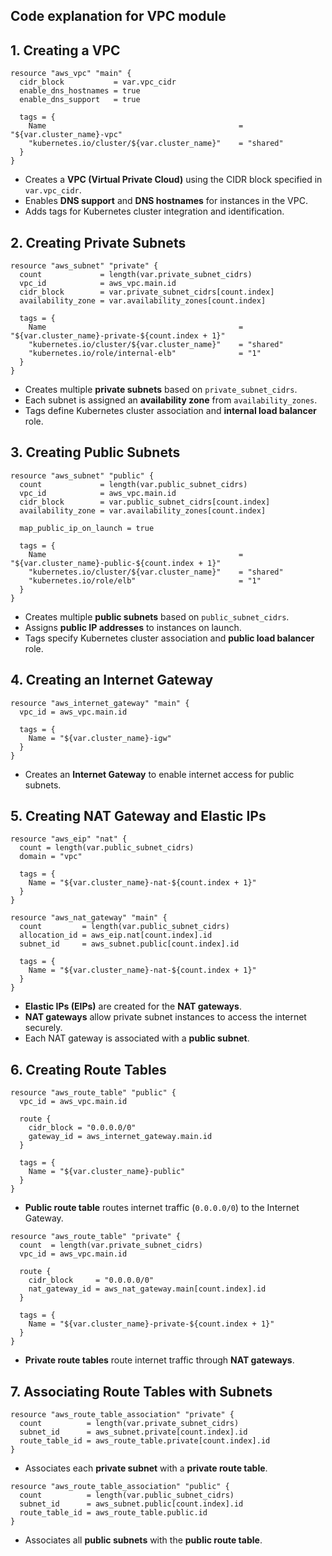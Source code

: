 ## Code explanation for VPC module

## **1. Creating a VPC**
```hcl
resource "aws_vpc" "main" {
  cidr_block           = var.vpc_cidr
  enable_dns_hostnames = true
  enable_dns_support   = true

  tags = {
    Name                                           = "${var.cluster_name}-vpc"
    "kubernetes.io/cluster/${var.cluster_name}"    = "shared"
  }
}
```
- Creates a **VPC (Virtual Private Cloud)** using the CIDR block specified in `var.vpc_cidr`.
- Enables **DNS support** and **DNS hostnames** for instances in the VPC.
- Adds tags for Kubernetes cluster integration and identification.

## **2. Creating Private Subnets**
```hcl
resource "aws_subnet" "private" {
  count             = length(var.private_subnet_cidrs)
  vpc_id            = aws_vpc.main.id
  cidr_block        = var.private_subnet_cidrs[count.index]
  availability_zone = var.availability_zones[count.index]

  tags = {
    Name                                           = "${var.cluster_name}-private-${count.index + 1}"
    "kubernetes.io/cluster/${var.cluster_name}"    = "shared"
    "kubernetes.io/role/internal-elb"              = "1"
  }
}
```
- Creates multiple **private subnets** based on `private_subnet_cidrs`.
- Each subnet is assigned an **availability zone** from `availability_zones`.
- Tags define Kubernetes cluster association and **internal load balancer** role.

## **3. Creating Public Subnets**
```hcl
resource "aws_subnet" "public" {
  count             = length(var.public_subnet_cidrs)
  vpc_id            = aws_vpc.main.id
  cidr_block        = var.public_subnet_cidrs[count.index]
  availability_zone = var.availability_zones[count.index]

  map_public_ip_on_launch = true

  tags = {
    Name                                           = "${var.cluster_name}-public-${count.index + 1}"
    "kubernetes.io/cluster/${var.cluster_name}"    = "shared"
    "kubernetes.io/role/elb"                       = "1"
  }
}
```
- Creates multiple **public subnets** based on `public_subnet_cidrs`.
- Assigns **public IP addresses** to instances on launch.
- Tags specify Kubernetes cluster association and **public load balancer** role.

## **4. Creating an Internet Gateway**
```hcl
resource "aws_internet_gateway" "main" {
  vpc_id = aws_vpc.main.id

  tags = {
    Name = "${var.cluster_name}-igw"
  }
}
```
- Creates an **Internet Gateway** to enable internet access for public subnets.

## **5. Creating NAT Gateway and Elastic IPs**
```hcl
resource "aws_eip" "nat" {
  count = length(var.public_subnet_cidrs)
  domain = "vpc"

  tags = {
    Name = "${var.cluster_name}-nat-${count.index + 1}"
  }
}

resource "aws_nat_gateway" "main" {
  count         = length(var.public_subnet_cidrs)
  allocation_id = aws_eip.nat[count.index].id
  subnet_id     = aws_subnet.public[count.index].id

  tags = {
    Name = "${var.cluster_name}-nat-${count.index + 1}"
  }
}
```
- **Elastic IPs (EIPs)** are created for the **NAT gateways**.
- **NAT gateways** allow private subnet instances to access the internet securely.
- Each NAT gateway is associated with a **public subnet**.

## **6. Creating Route Tables**
```hcl
resource "aws_route_table" "public" {
  vpc_id = aws_vpc.main.id

  route {
    cidr_block = "0.0.0.0/0"
    gateway_id = aws_internet_gateway.main.id
  }

  tags = {
    Name = "${var.cluster_name}-public"
  }
}
```
- **Public route table** routes internet traffic (`0.0.0.0/0`) to the Internet Gateway.

```hcl
resource "aws_route_table" "private" {
  count  = length(var.private_subnet_cidrs)
  vpc_id = aws_vpc.main.id

  route {
    cidr_block     = "0.0.0.0/0"
    nat_gateway_id = aws_nat_gateway.main[count.index].id
  }

  tags = {
    Name = "${var.cluster_name}-private-${count.index + 1}"
  }
}
```
- **Private route tables** route internet traffic through **NAT gateways**.
  
## **7. Associating Route Tables with Subnets**
```hcl
resource "aws_route_table_association" "private" {
  count          = length(var.private_subnet_cidrs)
  subnet_id      = aws_subnet.private[count.index].id
  route_table_id = aws_route_table.private[count.index].id
}
```
- Associates each **private subnet** with a **private route table**.

```hcl
resource "aws_route_table_association" "public" {
  count          = length(var.public_subnet_cidrs)
  subnet_id      = aws_subnet.public[count.index].id
  route_table_id = aws_route_table.public.id
}
```
- Associates all **public subnets** with the **public route table**.
